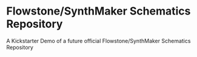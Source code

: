 # Flowstone/SynthMaker Schematics Repository

A Kickstarter Demo of a future official Flowstone/SynthMaker Schematics Repository